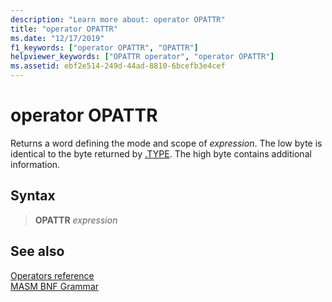 ```yaml
---
description: "Learn more about: operator OPATTR"
title: "operator OPATTR"
ms.date: "12/17/2019"
f1_keywords: ["operator OPATTR", "OPATTR"]
helpviewer_keywords: ["OPATTR operator", "operator OPATTR"]
ms.assetid: ebf2e514-249d-44ad-8810-6bcefb3e4cef
---
```

# operator OPATTR

Returns a word defining the mode and scope of *expression*. The low byte is identical to the byte returned by [.TYPE](operator-dot-type.md). The high byte contains additional information.

## Syntax

> **OPATTR** *expression*

## See also

[Operators reference](operators-reference.md)\
[MASM BNF Grammar](masm-bnf-grammar.md)
